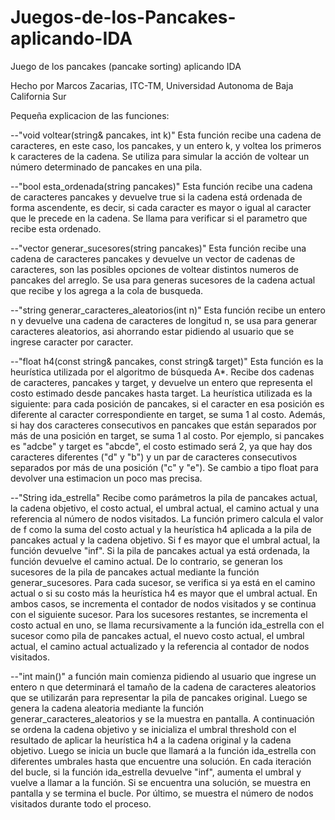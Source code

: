 # Juegos-de-los-Pancakes-aplicando-IDA
Juego de los pancakes (pancake sorting) aplicando IDA

Hecho por Marcos Zacarias, ITC-TM, Universidad Autonoma de Baja California Sur

Pequeña explicacion de las funciones:

--"void voltear(string& pancakes, int k)" Esta función recibe una cadena de caracteres, en este caso, los pancakes, y un entero k, y voltea los primeros k caracteres de la cadena. Se utiliza para simular la acción de voltear un número determinado de pancakes en una pila.

--"bool esta_ordenada(string pancakes)" Esta función recibe una cadena de caracteres pancakes y devuelve true si la cadena está ordenada de forma ascendente, es decir, si cada caracter es mayor o igual al caracter que le precede en la cadena. Se llama para verificar si el parametro que recibe esta ordenado.

--"vector generar_sucesores(string pancakes)" Esta función recibe una cadena de caracteres pancakes y devuelve un vector de cadenas de caracteres, son las posibles opciones de voltear distintos numeros de pancakes del arreglo. Se usa para generas sucesores de la cadena actual que recibe y los agrega a la cola de busqueda.

--"string generar_caracteres_aleatorios(int n)" Esta función recibe un entero n y devuelve una cadena de caracteres de longitud n, se usa para generar caracteres aleatorios, asi ahorrando estar pidiendo al usuario que se ingrese caracter por caracter.

--"float h4(const string& pancakes, const string& target)" Esta función es la heurística utilizada por el algoritmo de búsqueda A*. Recibe dos cadenas de caracteres, pancakes y target, y devuelve un entero que representa el costo estimado desde pancakes hasta target. La heurística utilizada es la siguiente: para cada posición de pancakes, si el caracter en esa posición es diferente al caracter correspondiente en target, se suma 1 al costo. Además, si hay dos caracteres consecutivos en pancakes que están separados por más de una posición en target, se suma 1 al costo. Por ejemplo, si pancakes es "adcbe" y target es "abcde", el costo estimado será 2, ya que hay dos caracteres diferentes ("d" y "b") y un par de caracteres consecutivos separados por más de una posición ("c" y "e"). Se cambio a tipo float para devolver una estimacion un poco mas precisa.

--"String ida_estrella"
Recibe como parámetros la pila de pancakes actual, la cadena objetivo, el costo actual, el umbral actual, el camino actual y una referencia al número de nodos visitados. La función primero calcula el valor de f como la suma del costo actual y la heurística h4 aplicada a la pila de pancakes actual y la cadena objetivo. Si f es mayor que el umbral actual, la función devuelve "inf". Si la pila de pancakes actual ya está ordenada, la función devuelve el camino actual. De lo contrario, se generan los sucesores de la pila de pancakes actual mediante la función generar_sucesores. Para cada sucesor, se verifica si ya está en el camino actual o si su costo más la heurística h4 es mayor que el umbral actual. En ambos casos, se incrementa el contador de nodos visitados y se continua con el siguiente sucesor. Para los sucesores restantes, se incrementa el costo actual en uno, se llama recursivamente a la función ida_estrella con el sucesor como pila de pancakes actual, el nuevo costo actual, el umbral actual, el camino actual actualizado y la referencia al contador de nodos visitados. 

--"int main()" a función main comienza pidiendo al usuario que ingrese un entero n que determinará el tamaño de la cadena de caracteres aleatorios que se utilizarán para representar la pila de pancakes original. Luego se genera la cadena aleatoria mediante la función generar_caracteres_aleatorios y se la muestra en pantalla. A continuación se ordena la cadena objetivo y se inicializa el umbral threshold con el resultado de aplicar la heurística h4 a la cadena original y la cadena objetivo. Luego se inicia un bucle que llamará a la función ida_estrella con diferentes umbrales hasta que encuentre una solución. En cada iteración del bucle, si la función ida_estrella devuelve "inf", aumenta el umbral y vuelve a llamar a la función. Si se encuentra una solución, se muestra en pantalla y se termina el bucle. Por último, se muestra el número de nodos visitados durante todo el proceso.
